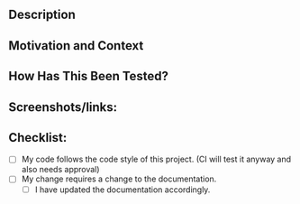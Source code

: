 <!-- Use a prefix like [TASK], [BUGFIX], [DOC] etc. and provide a general summary of your changes in the title above -->
<!-- Everything between these comment tags is hidden from the issue and just there to guide you. -->

## Description
<!-- Describe your changes -->

## Motivation and Context
<!-- Why is this change required? What problem does it solve? -->
<!-- If it fixes an open issue, please link to the issue here. -->

## How Has This Been Tested?
<!-- Please try to test the code in multiple browsers and on a mobile device -->

## Screenshots/links:
<!-- Add screenshots of changed code if visual output has changed / is more complex. -->
<!-- Include both before and after screenshots to easily compare and discuss changes when available. -->

## Checklist:
<!-- Go over all the following points, and put an `x` in all the boxes that apply. -->
<!-- If you're unsure about any of these, don't hesitate to ask. We're here to help! -->
- [ ] My code follows the code style of this project. (CI will test it anyway and also needs approval)
- [ ] My change requires a change to the documentation.
  - [ ] I have updated the documentation accordingly.
